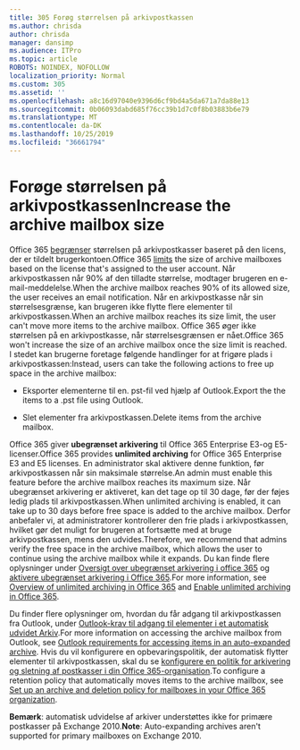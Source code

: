```yaml
---
title: 305 Forøg størrelsen på arkivpostkassen
ms.author: chrisda
author: chrisda
manager: dansimp
ms.audience: ITPro
ms.topic: article
ROBOTS: NOINDEX, NOFOLLOW
localization_priority: Normal
ms.custom: 305
ms.assetid: ''
ms.openlocfilehash: a8c16d97040e9396d6cf9bd4a5da671a7da88e13
ms.sourcegitcommit: 0b06093dabd685f76cc39b1d7c0f8b03883b6e79
ms.translationtype: MT
ms.contentlocale: da-DK
ms.lasthandoff: 10/25/2019
ms.locfileid: "36661794"
---
```

# <a name="increase-the-archive-mailbox-size"></a><span data-ttu-id="cd2d2-102">Forøge størrelsen på arkivpostkassen</span><span class="sxs-lookup"><span data-stu-id="cd2d2-102">Increase the archive mailbox size</span></span>

<span data-ttu-id="cd2d2-103">Office 365 [begrænser](https://docs.microsoft.com/office365/servicedescriptions/exchange-online-service-description/exchange-online-limits#mailbox-storage-limits) størrelsen på arkivpostkasser baseret på den licens, der er tildelt brugerkontoen.</span><span class="sxs-lookup"><span data-stu-id="cd2d2-103">Office 365 [limits](https://docs.microsoft.com/office365/servicedescriptions/exchange-online-service-description/exchange-online-limits#mailbox-storage-limits) the size of archive mailboxes based on the license that's assigned to the user account.</span></span> <span data-ttu-id="cd2d2-104">Når arkivpostkassen når 90% af den tilladte størrelse, modtager brugeren en e-mail-meddelelse.</span><span class="sxs-lookup"><span data-stu-id="cd2d2-104">When the archive mailbox reaches 90% of its allowed size, the user receives an email notification.</span></span> <span data-ttu-id="cd2d2-105">Når en arkivpostkasse når sin størrelsesgrænse, kan brugeren ikke flytte flere elementer til arkivpostkassen.</span><span class="sxs-lookup"><span data-stu-id="cd2d2-105">When an archive mailbox reaches its size limit, the user can't move more items to the archive mailbox.</span></span> <span data-ttu-id="cd2d2-106">Office 365 øger ikke størrelsen på en arkivpostkasse, når størrelsesgrænsen er nået.</span><span class="sxs-lookup"><span data-stu-id="cd2d2-106">Office 365 won't increase the size of an archive mailbox once the size limit is reached.</span></span> <span data-ttu-id="cd2d2-107">I stedet kan brugerne foretage følgende handlinger for at frigøre plads i arkivpostkassen:</span><span class="sxs-lookup"><span data-stu-id="cd2d2-107">Instead, users can take the following actions to free up space in the archive mailbox:</span></span>

- <span data-ttu-id="cd2d2-108">Eksporter elementerne til en. pst-fil ved hjælp af Outlook.</span><span class="sxs-lookup"><span data-stu-id="cd2d2-108">Export the the items to a .pst file using Outlook.</span></span>

- <span data-ttu-id="cd2d2-109">Slet elementer fra arkivpostkassen.</span><span class="sxs-lookup"><span data-stu-id="cd2d2-109">Delete items from the archive mailbox.</span></span>

<span data-ttu-id="cd2d2-110">Office 365 giver **ubegrænset arkivering** til Office 365 Enterprise E3-og E5-licenser.</span><span class="sxs-lookup"><span data-stu-id="cd2d2-110">Office 365 provides **unlimited archiving** for Office 365 Enterprise E3 and E5 licenses.</span></span> <span data-ttu-id="cd2d2-111">En administrator skal aktivere denne funktion, før arkivpostkassen når sin maksimale størrelse.</span><span class="sxs-lookup"><span data-stu-id="cd2d2-111">An admin must enable this feature before the archive mailbox reaches its maximum size.</span></span> <span data-ttu-id="cd2d2-112">Når ubegrænset arkivering er aktiveret, kan det tage op til 30 dage, før der føjes ledig plads til arkivpostkassen.</span><span class="sxs-lookup"><span data-stu-id="cd2d2-112">When unlimited archiving is enabled, it can take up to 30 days before free space is added to the archive mailbox.</span></span> <span data-ttu-id="cd2d2-113">Derfor anbefaler vi, at administratorer kontrollerer den frie plads i arkivpostkassen, hvilket gør det muligt for brugeren at fortsætte med at bruge arkivpostkassen, mens den udvides.</span><span class="sxs-lookup"><span data-stu-id="cd2d2-113">Therefore, we recommend that admins verify the free space in the archive mailbox, which allows the user to continue using the archive mailbox while it expands.</span></span> <span data-ttu-id="cd2d2-114">Du kan finde flere oplysninger under [Oversigt over ubegrænset arkivering i office 365](https://docs.microsoft.com/office365/securitycompliance/unlimited-archiving) og [aktivere ubegrænset arkivering i Office 365](https://docs.microsoft.com/office365/securitycompliance/enable-unlimited-archiving).</span><span class="sxs-lookup"><span data-stu-id="cd2d2-114">For more information, see [Overview of unlimited archiving in Office 365](https://docs.microsoft.com/office365/securitycompliance/unlimited-archiving) and [Enable unlimited archiving in Office 365](https://docs.microsoft.com/office365/securitycompliance/enable-unlimited-archiving).</span></span>

<span data-ttu-id="cd2d2-115">Du finder flere oplysninger om, hvordan du får adgang til arkivpostkassen fra Outlook, under [Outlook-krav til adgang til elementer i et automatisk udvidet Arkiv](https://docs.microsoft.com/office365/securitycompliance/unlimited-archiving#outlook-requirements-for-accessing-items-in-an-auto-expanded-archive).</span><span class="sxs-lookup"><span data-stu-id="cd2d2-115">For more information on accessing the archive mailbox from Outlook, see [Outlook requirements for accessing items in an auto-expanded archive](https://docs.microsoft.com/office365/securitycompliance/unlimited-archiving#outlook-requirements-for-accessing-items-in-an-auto-expanded-archive).</span></span> <span data-ttu-id="cd2d2-116">Hvis du vil konfigurere en opbevaringspolitik, der automatisk flytter elementer til arkivpostkassen, skal du se [konfigurere en politik for arkivering og sletning af postkasser i din Office 365-organisation](https://docs.microsoft.com/office365/securitycompliance/set-up-an-archive-and-deletion-policy-for-mailboxes).</span><span class="sxs-lookup"><span data-stu-id="cd2d2-116">To configure a retention policy that automatically moves items to the archive mailbox, see [Set up an archive and deletion policy for mailboxes in your Office 365 organization](https://docs.microsoft.com/office365/securitycompliance/set-up-an-archive-and-deletion-policy-for-mailboxes).</span></span>

<span data-ttu-id="cd2d2-117">**Bemærk**: automatisk udvidelse af arkiver understøttes ikke for primære postkasser på Exchange 2010.</span><span class="sxs-lookup"><span data-stu-id="cd2d2-117">**Note**: Auto-expanding archives aren't supported for primary mailboxes on Exchange 2010.</span></span>
